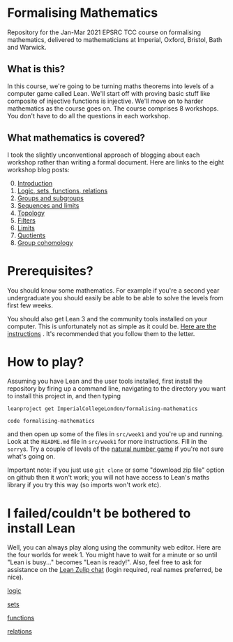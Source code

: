 # Formalising Mathematics

Repository for the Jan-Mar 2021 EPSRC TCC course on formalising mathematics, delivered to mathematicians at Imperial, Oxford, Bristol, Bath and Warwick.

## What is this?

In this course, we're going to be turning maths theorems into levels of a computer game called Lean. We'll start off with proving basic stuff like composite of injective functions is injective. We'll move on to harder mathematics as the course goes on. The course comprises 8 workshops. You don't have to do all the questions in each workshop.

## What mathematics is covered?

I took the slightly unconventional approach of blogging about each workshop rather than writing a formal document. Here are links to the eight workshop blog posts:

0) [Introduction](https://xenaproject.wordpress.com/2021/01/21/formalising-mathematics-an-introduction/)
1) [Logic, sets, functions, relations](https://xenaproject.wordpress.com/2021/01/24/formalising-mathematics-workshop-1/)
2) [Groups and subgroups](https://xenaproject.wordpress.com/2021/01/28/formalising-mathematics-workshop-2/)
3) [Sequences and limits](https://xenaproject.wordpress.com/2021/02/04/formalising-mathematics-workshop-3/)
4) [Topology](https://xenaproject.wordpress.com/2021/02/10/formalising-mathematics-workshop-4/)
5) [Filters](https://xenaproject.wordpress.com/2021/02/18/formalising-mathematics-workshop-5-filters/)
6) [Limits](https://xenaproject.wordpress.com/2021/02/25/formalising-mathematics-workshop-6-limits/)
7) [Quotients](https://xenaproject.wordpress.com/2021/03/04/formalising-mathematics-workshop-7-quotients/)
8) [Group cohomology](https://xenaproject.wordpress.com/2021/03/15/formalising-mathematics-workshop-8-group-cohomology/)

# Prerequisites?

You should know some mathematics. For example if you're a second year undergraduate you should easily be able to be able to solve the levels from first few weeks.

You should also get Lean 3 and the community tools installed on your computer. This is unfortunately not as simple as it could be. [Here are the instructions](https://leanprover-community.github.io/get_started.html) . It's recommended that you follow them to the letter.

# How to play?

Assuming you have Lean and the user tools installed, first install the repository by firing up a command line, navigating to the directory you want to install this project in, and then typing

```
leanproject get ImperialCollegeLondon/formalising-mathematics

code formalising-mathematics
```

and then open up some of the files in `src/week1` and you're up and running. Look at the `README.md` file in `src/week1` for more instructions. Fill in the `sorry`s. Try a couple of levels of the [natural number game](http://wwwf.imperial.ac.uk/~buzzard/xena/natural_number_game/) if you're not sure what's going on.

Important note: if you just use `git clone` or some "download zip file" option on github then it won't work; you will not have access to Lean's maths library if you try this way (so imports won't work etc). 

# I failed/couldn't be bothered to install Lean

Well, you can always play along using the community web editor. Here are the four worlds for week 1. You might have to wait for a minute or so until "Lean is busy..." becomes "Lean is ready!". Also, feel free to ask for assistance on the [Lean Zulip chat](https://leanprover.zulipchat.com/) (login required, real names preferred, be nice). 

[logic](https://leanprover-community.github.io/lean-web-editor/#url=https%3A%2F%2Fraw.githubusercontent.com%2FImperialCollegeLondon%2Fformalising-mathematics%2Fmaster%2Fsrc%2Fweek_1%2FPart_A_logic.lean)

[sets](https://leanprover-community.github.io/lean-web-editor/#url=https%3A%2F%2Fraw.githubusercontent.com%2FImperialCollegeLondon%2Fformalising-mathematics%2Fmaster%2Fsrc%2Fweek_1%2FPart_B_sets.lean)

[functions](https://leanprover-community.github.io/lean-web-editor/#url=https%3A%2F%2Fraw.githubusercontent.com%2FImperialCollegeLondon%2Fformalising-mathematics%2Fmaster%2Fsrc%2Fweek_1%2FPart_C_functions.lean)

[relations](https://leanprover-community.github.io/lean-web-editor/#url=https%3A%2F%2Fraw.githubusercontent.com%2FImperialCollegeLondon%2Fformalising-mathematics%2Fmaster%2Fsrc%2Fweek_1%2FPart_D_relations.lean)
